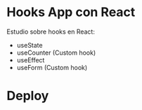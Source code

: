 # Hooks App con React

Estudio sobre hooks en React:

- useState
- useCounter (Custom hook)
- useEffect
- useForm (Custom hook)

# Deploy

